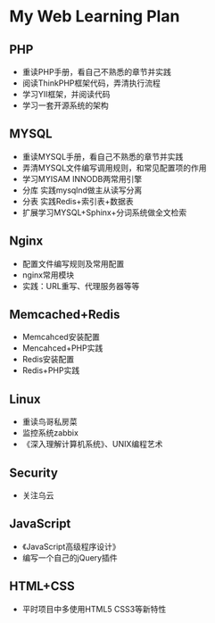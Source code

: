 # My Web Learning Plan #

## PHP ##
* 重读PHP手册，看自己不熟悉的章节并实践
* 阅读ThinkPHP框架代码，弄清执行流程
* 学习YII框架，并阅读代码
* 学习一套开源系统的架构

## MYSQL ##
* 重读MYSQL手册，看自己不熟悉的章节并实践
* 弄清MYSQL文件编写调用规则，和常见配置项的作用
* 学习MYISAM INNODB两常用引擎
* 分库 实践mysqlnd做主从读写分离
* 分表 实践Redis+索引表+数据表
* 扩展学习MYSQL+Sphinx+分词系统做全文检索

## Nginx ##
* 配置文件编写规则及常用配置
* nginx常用模块
* 实践：URL重写、代理服务器等等

## Memcached+Redis ##
* Memcahced安装配置
* Mencahced+PHP实践
* Redis安装配置
* Redis+PHP实践

## Linux ##
* 重读鸟哥私房菜
* 监控系统zabbix
* 《深入理解计算机系统》、UNIX编程艺术

## Security ##
* 关注乌云

## JavaScript ##
* 《JavaScript高级程序设计》
* 编写一个自己的jQuery插件

## HTML+CSS ##
* 平时项目中多使用HTML5 CSS3等新特性